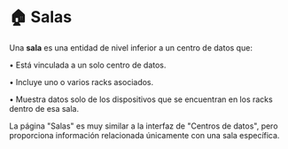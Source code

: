 # 🏠 Salas

Una **sala** es una entidad de nivel inferior a un centro de datos que:

• Está vinculada a un solo centro de datos.  

• Incluye uno o varios racks asociados.  

• Muestra datos solo de los dispositivos que se encuentran en los racks dentro de esa sala.  

La página "Salas" es muy similar a la interfaz de "Centros de datos", pero proporciona información relacionada únicamente con una sala específica.  
